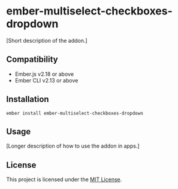 ember-multiselect-checkboxes-dropdown
==============================================================================

[Short description of the addon.]


Compatibility
------------------------------------------------------------------------------

* Ember.js v2.18 or above
* Ember CLI v2.13 or above


Installation
------------------------------------------------------------------------------

```
ember install ember-multiselect-checkboxes-dropdown
```


Usage
------------------------------------------------------------------------------

[Longer description of how to use the addon in apps.]


License
------------------------------------------------------------------------------

This project is licensed under the [MIT License](LICENSE.md).
